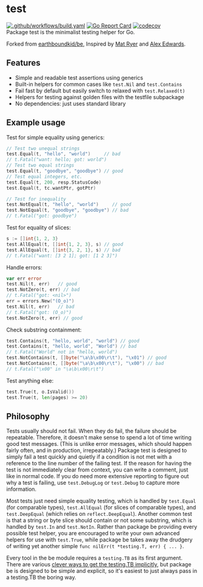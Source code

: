 # test   
[![.github/workflows/build.yaml](https://github.com/raeperd/test/actions/workflows/build.yaml/badge.svg)](https://github.com/raeperd/test/actions/workflows/build.yaml) [![Go Report Card](https://goreportcard.com/badge/github.com/raeperd/test)](https://goreportcard.com/report/github.com/raeperd/test) [![codecov](https://codecov.io/gh/raeperd/test/graph/badge.svg?token=UCZDF4EIXD)](https://codecov.io/gh/raeperd/test)  
Package test is the minimalist testing helper for Go.

Forked from [earthboundkid/be](https://github.com/earthboundkid/be), Inspired by [Mat Ryer](https://github.com/matryer/is) and [Alex Edwards](https://www.alexedwards.net/blog/easy-test-assertions-with-go-generics).

## Features

- Simple and readable test assertions using generics
- Built-in helpers for common cases like `test.Nil` and `test.Contains`
- Fail fast by default but easily switch to relaxed with `test.Relaxed(t)`
- Helpers for testing against golden files with the testfile subpackage
- No dependencies: just uses standard library

## Example usage

Test for simple equality using generics:

```go
// Test two unequal strings
test.Equal(t, "hello", "world")     // bad
// t.Fatal("want: hello; got: world")
// Test two equal strings
test.Equal(t, "goodbye", "goodbye") // good
// Test equal integers, etc.
test.Equal(t, 200, resp.StatusCode)
test.Equal(t, tc.wantPtr, gotPtr)

// Test for inequality
test.NotEqual(t, "hello", "world")     // good
test.NotEqual(t, "goodbye", "goodbye") // bad
// t.Fatal("got: goodbye")
```

Test for equality of slices:

```go
s := []int{1, 2, 3}
test.AllEqual(t, []int{1, 2, 3}, s) // good
test.AllEqual(t, []int{3, 2, 1}, s) // bad
// t.Fatal("want: [3 2 1]; got: [1 2 3]")
```

Handle errors:

```go
var err error
test.Nil(t, err)   // good
test.NotZero(t, err) // bad
// t.Fatal("got: <nil>")
err = errors.New("(O_o)")
test.Nil(t, err)   // bad
// t.Fatal("got: (O_o)")
test.NotZero(t, err) // good
```

Check substring containment:

```go
test.Contains(t, "hello, world", "world") // good
test.Contains(t, "hello, world", "World") // bad
// t.Fatal("World" not in "hello, world")
test.NotContains(t, []byte("\a\b\x00\r\t"), "\x01") // good
test.NotContains(t, []byte("\a\b\x00\r\t"), "\x00") // bad
// t.Fatal("\x00" in "\a\b\x00\r\t")
```

Test anything else:

```go
test.True(t, o.IsValid())
test.True(t, len(pages) >= 20)
```

## Philosophy
Tests usually should not fail. When they do fail, the failure should be repeatable. Therefore, it doesn't make sense to spend a lot of time writing good test messages. (This is unlike error messages, which should happen fairly often, and in production, irrepeatably.) Package test is designed to simply fail a test quickly and quietly if a condition is not met with a reference to the line number of the failing test. If the reason for having the test is not immediately clear from context, you can write a comment, just like in normal code. If you do need more extensive reporting to figure out why a test is failing, use `test.DebugLog` or `test.Debug` to capture more information.

Most tests just need simple equality testing, which is handled by `test.Equal` (for comparable types), `test.AllEqual` (for slices of comparable types), and `test.DeepEqual` (which relies on `reflect.DeepEqual`). Another common test is that a string or byte slice should contain or not some substring, which is handled by `test.In` and `test.NotIn`. Rather than package be providing every possible test helper, you are encouraged to write your own advanced helpers for use with `test.True`, while package be takes away the drudgery of writing yet another simple `func nilErr(t *testing.T, err) { ... }`.

Every tool in the be module requires a `testing.TB` as its first argument. There are various [clever ways to get the testing.TB implicitly](https://dave.cheney.net/2019/12/08/dynamically-scoped-variables-in-go), but package be is designed to be simple and explicit, so it's easiest to just always pass in a testing.TB the boring way.
